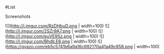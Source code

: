 #List

Screenshots

![](http://i.imgur.com/RzDHbuD.png | width=100)
![](http://i.imgur.com/2SZr9A7.png | width=100)
![](http://i.imgur.com/euVE9Sz.png | width=100)
![](http://i.imgur.com/BhdlLE8.png | width=100)
![](https://gyazo.com/eb5c5741b6a9a16c692170a41a49c858.png | width=100)